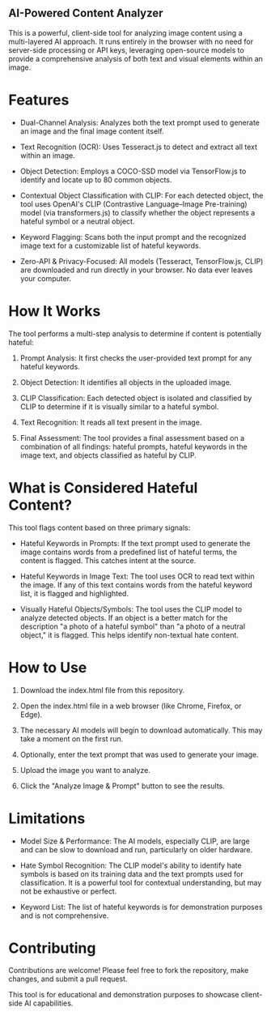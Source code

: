 ## AI-Powered Content Analyzer
This is a powerful, client-side tool for analyzing image content using a multi-layered AI approach. It runs entirely in the browser with no need for server-side processing or API keys, leveraging open-source models to provide a comprehensive analysis of both text and visual elements within an image.

# Features
* Dual-Channel Analysis: Analyzes both the text prompt used to generate an image and the final image content itself.

* Text Recognition (OCR): Uses Tesseract.js to detect and extract all text within an image.

* Object Detection: Employs a COCO-SSD model via TensorFlow.js to identify and locate up to 80 common objects.

* Contextual Object Classification with CLIP: For each detected object, the tool uses OpenAI's CLIP (Contrastive Language–Image Pre-training) model (via transformers.js) to classify whether the object represents a hateful symbol or a neutral object.

* Keyword Flagging: Scans both the input prompt and the recognized image text for a customizable list of hateful keywords.

* Zero-API & Privacy-Focused: All models (Tesseract, TensorFlow.js, CLIP) are downloaded and run directly in your browser. No data ever leaves your computer.

# How It Works
The tool performs a multi-step analysis to determine if content is potentially hateful:

1. Prompt Analysis: It first checks the user-provided text prompt for any hateful keywords.

2. Object Detection: It identifies all objects in the uploaded image.

3. CLIP Classification: Each detected object is isolated and classified by CLIP to determine if it is visually similar to a hateful symbol.

4. Text Recognition: It reads all text present in the image.

5. Final Assessment: The tool provides a final assessment based on a combination of all findings: hateful prompts, hateful keywords in the image text, and objects classified as hateful by CLIP.

# What is Considered Hateful Content?
This tool flags content based on three primary signals:

* Hateful Keywords in Prompts: If the text prompt used to generate the image contains words from a predefined list of hateful terms, the content is flagged. This catches intent at the source.

* Hateful Keywords in Image Text: The tool uses OCR to read text within the image. If any of this text contains words from the hateful keyword list, it is flagged and highlighted.

* Visually Hateful Objects/Symbols: The tool uses the CLIP model to analyze detected objects. If an object is a better match for the description "a photo of a hateful symbol" than "a photo of a neutral object," it is flagged. This helps identify non-textual hate content.

# How to Use
1. Download the index.html file from this repository.

2. Open the index.html file in a web browser (like Chrome, Firefox, or Edge).

3. The necessary AI models will begin to download automatically. This may take a moment on the first run.

4. Optionally, enter the text prompt that was used to generate your image.

5. Upload the image you want to analyze.

6. Click the "Analyze Image & Prompt" button to see the results.

# Limitations
* Model Size & Performance: The AI models, especially CLIP, are large and can be slow to download and run, particularly on older hardware.

* Hate Symbol Recognition: The CLIP model's ability to identify hate symbols is based on its training data and the text prompts used for classification. It is a powerful tool for contextual understanding, but may not be exhaustive or perfect.

* Keyword List: The list of hateful keywords is for demonstration purposes and is not comprehensive.

# Contributing
Contributions are welcome! Please feel free to fork the repository, make changes, and submit a pull request.

This tool is for educational and demonstration purposes to showcase client-side AI capabilities.